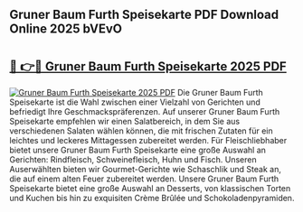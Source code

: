 ## Gruner Baum Furth Speisekarte PDF Download Online 2025 bVEvO

# <h2><a href="http://gccxnvj.nevu.top/?p=Gruner+Baum+Furth+Speisekarte">🔗 👉🔴 Gruner Baum Furth Speisekarte 2025 PDF</a></h2>

[![Gruner Baum Furth Speisekarte 2025 PDF](https://i.imgur.com/dBaPXMq.png)](http://gccxnvj.nevu.top/?p=Gruner+Baum+Furth+Speisekarte)
Die Gruner Baum Furth Speisekarte ist die Wahl zwischen einer Vielzahl von Gerichten und befriedigt Ihre Geschmackspräferenzen. Auf unserer Gruner Baum Furth Speisekarte empfehlen wir einen Salatbereich, in dem Sie aus verschiedenen Salaten wählen können, die mit frischen Zutaten für ein leichtes und leckeres Mittagessen zubereitet werden. Für Fleischliebhaber bietet unsere Gruner Baum Furth Speisekarte eine große Auswahl an Gerichten: Rindfleisch, Schweinefleisch, Huhn und Fisch. Unseren Auserwählten bieten wir Gourmet-Gerichte wie Schaschlik und Steak an, die auf einem alten Feuer zubereitet werden. Unsere Gruner Baum Furth Speisekarte bietet eine große Auswahl an Desserts, von klassischen Torten und Kuchen bis hin zu exquisiten Crème Brûlée und Schokoladenpyramiden.
